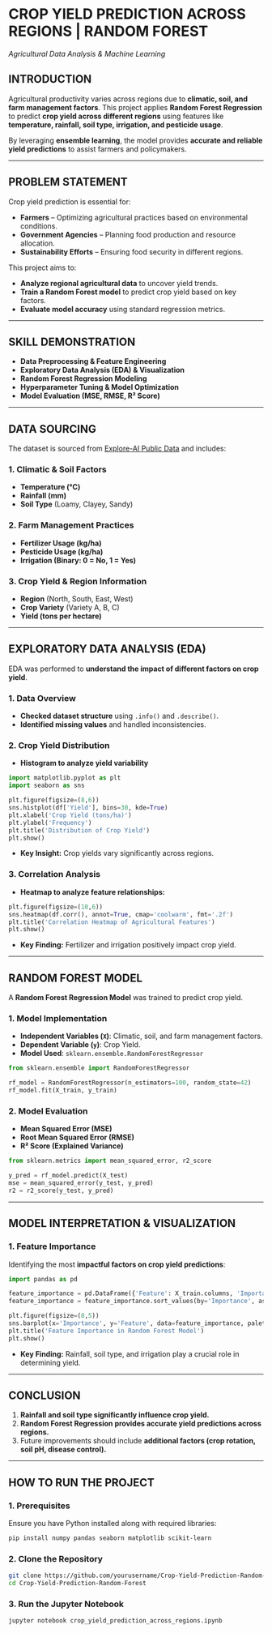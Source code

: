 # **CROP YIELD PREDICTION ACROSS REGIONS | RANDOM FOREST**  
*Agricultural Data Analysis & Machine Learning*  

## **INTRODUCTION**  
Agricultural productivity varies across regions due to **climatic, soil, and farm management factors**. This project applies **Random Forest Regression** to predict **crop yield across different regions** using features like **temperature, rainfall, soil type, irrigation, and pesticide usage**.  

By leveraging **ensemble learning**, the model provides **accurate and reliable yield predictions** to assist farmers and policymakers.  

---

## **PROBLEM STATEMENT**  
Crop yield prediction is essential for:  
- **Farmers** – Optimizing agricultural practices based on environmental conditions.  
- **Government Agencies** – Planning food production and resource allocation.  
- **Sustainability Efforts** – Ensuring food security in different regions.  

This project aims to:  
- **Analyze regional agricultural data** to uncover yield trends.  
- **Train a Random Forest model** to predict crop yield based on key factors.  
- **Evaluate model accuracy** using standard regression metrics.  

---

## **SKILL DEMONSTRATION**  
- **Data Preprocessing & Feature Engineering**  
- **Exploratory Data Analysis (EDA) & Visualization**  
- **Random Forest Regression Modeling**  
- **Hyperparameter Tuning & Model Optimization**  
- **Model Evaluation (MSE, RMSE, R² Score)**  

---

## **DATA SOURCING**  
The dataset is sourced from [Explore-AI Public Data](https://raw.githubusercontent.com/Explore-AI/Public-Data/master/Data/Python/Crop_yield.csv) and includes:  

### **1. Climatic & Soil Factors**  
- **Temperature (°C)**  
- **Rainfall (mm)**  
- **Soil Type** (Loamy, Clayey, Sandy)  

### **2. Farm Management Practices**  
- **Fertilizer Usage (kg/ha)**  
- **Pesticide Usage (kg/ha)**  
- **Irrigation (Binary: 0 = No, 1 = Yes)**  

### **3. Crop Yield & Region Information**  
- **Region** (North, South, East, West)  
- **Crop Variety** (Variety A, B, C)  
- **Yield (tons per hectare)**  

---

## **EXPLORATORY DATA ANALYSIS (EDA)**  
EDA was performed to **understand the impact of different factors on crop yield**.  

### **1. Data Overview**  
- **Checked dataset structure** using `.info()` and `.describe()`.  
- **Identified missing values** and handled inconsistencies.  

### **2. Crop Yield Distribution**  
- **Histogram to analyze yield variability**  
```python
import matplotlib.pyplot as plt
import seaborn as sns

plt.figure(figsize=(8,6))
sns.histplot(df['Yield'], bins=30, kde=True)
plt.xlabel('Crop Yield (tons/ha)')
plt.ylabel('Frequency')
plt.title('Distribution of Crop Yield')
plt.show()
```
- **Key Insight:** Crop yields vary significantly across regions.  

### **3. Correlation Analysis**  
- **Heatmap to analyze feature relationships:**  
```python
plt.figure(figsize=(10,6))
sns.heatmap(df.corr(), annot=True, cmap='coolwarm', fmt='.2f')
plt.title('Correlation Heatmap of Agricultural Features')
plt.show()
```
- **Key Finding:** Fertilizer and irrigation positively impact crop yield.  

---

## **RANDOM FOREST MODEL**  
A **Random Forest Regression Model** was trained to predict crop yield.  

### **1. Model Implementation**  
- **Independent Variables (`X`)**: Climatic, soil, and farm management factors.  
- **Dependent Variable (`y`)**: Crop Yield.  
- **Model Used**: `sklearn.ensemble.RandomForestRegressor`  

```python
from sklearn.ensemble import RandomForestRegressor

rf_model = RandomForestRegressor(n_estimators=100, random_state=42)
rf_model.fit(X_train, y_train)
```

### **2. Model Evaluation**  
- **Mean Squared Error (MSE)**  
- **Root Mean Squared Error (RMSE)**  
- **R² Score (Explained Variance)**  

```python
from sklearn.metrics import mean_squared_error, r2_score

y_pred = rf_model.predict(X_test)
mse = mean_squared_error(y_test, y_pred)
r2 = r2_score(y_test, y_pred)
```

---

## **MODEL INTERPRETATION & VISUALIZATION**  
### **1. Feature Importance**  
Identifying the most **impactful factors on crop yield predictions**:  
```python
import pandas as pd

feature_importance = pd.DataFrame({'Feature': X_train.columns, 'Importance': rf_model.feature_importances_})
feature_importance = feature_importance.sort_values(by='Importance', ascending=False)

plt.figure(figsize=(8,5))
sns.barplot(x='Importance', y='Feature', data=feature_importance, palette='viridis')
plt.title('Feature Importance in Random Forest Model')
plt.show()
```
- **Key Finding:** Rainfall, soil type, and irrigation play a crucial role in determining yield.  

---

## **CONCLUSION**  
1. **Rainfall and soil type significantly influence crop yield.**  
2. **Random Forest Regression provides accurate yield predictions across regions.**  
3. Future improvements should include **additional factors (crop rotation, soil pH, disease control).**  

---

## **HOW TO RUN THE PROJECT**  
### **1. Prerequisites**  
Ensure you have Python installed along with required libraries:  
```bash
pip install numpy pandas seaborn matplotlib scikit-learn
```
### **2. Clone the Repository**  
```bash
git clone https://github.com/yourusername/Crop-Yield-Prediction-Random-Forest.git
cd Crop-Yield-Prediction-Random-Forest
```
### **3. Run the Jupyter Notebook**  
```bash
jupyter notebook crop_yield_prediction_across_regions.ipynb
``` 
